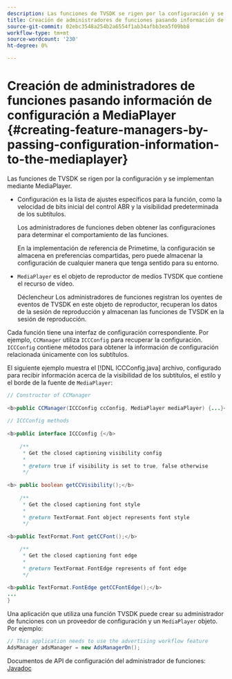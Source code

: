 ```yaml
---
description: Las funciones de TVSDK se rigen por la configuración y se implementan mediante MediaPlayer.
title: Creación de administradores de funciones pasando información de configuración a MediaPlayer
source-git-commit: 02ebc3548a254b2a6554f1ab34afbb3ea5f09bb8
workflow-type: tm+mt
source-wordcount: '230'
ht-degree: 0%

---
```


# Creación de administradores de funciones pasando información de configuración a MediaPlayer {#creating-feature-managers-by-passing-configuration-information-to-the-mediaplayer}

Las funciones de TVSDK se rigen por la configuración y se implementan mediante MediaPlayer.

* Configuración es la lista de ajustes específicos para la función, como la velocidad de bits inicial del control ABR y la visibilidad predeterminada de los subtítulos.

  Los administradores de funciones deben obtener las configuraciones para determinar el comportamiento de las funciones.

  En la implementación de referencia de Primetime, la configuración se almacena en preferencias compartidas, pero puede almacenar la configuración de cualquier manera que tenga sentido para su entorno.

* `MediaPlayer` es el objeto de reproductor de medios TVSDK que contiene el recurso de vídeo.

  Déclencheur Los administradores de funciones registran los oyentes de eventos de TVSDK en este objeto de reproductor, recuperan los datos de la sesión de reproducción y almacenan las funciones de TVSDK en la sesión de reproducción.

Cada función tiene una interfaz de configuración correspondiente. Por ejemplo, `CCManager` utiliza `ICCConfig` para recuperar la configuración. `ICCConfig` contiene métodos para obtener la información de configuración relacionada únicamente con los subtítulos.

El siguiente ejemplo muestra el [!DNL ICCConfig.java] archivo, configurado para recibir información acerca de la visibilidad de los subtítulos, el estilo y el borde de la fuente de `MediaPlayer`:

```java
// Constructor of CCManager 
 
<b>public CCManager(ICCConfig ccConfig, MediaPlayer mediaPlayer) {...}</b> 
  
// ICCConfig methods 
 
<b>public interface ICCConfig {</b> 
  
    /** 
     * Get the closed captioning visibility config 
     * 
     * @return true if visibility is set to true, false otherwise 
     */ 
    
<b> public boolean getCCVisibility();</b> 
  
    /** 
     * Get the closed captioning font style 
     * 
     * @return TextFormat.Font object represents font style 
     */ 
     
<b>public TextFormat.Font getCCFont();</b>

    /** 
     * Get the closed captioning font edge 
     * 
     * @return TextFormat.FontEdge represents of font edge 
     */ 
     
<b>public TextFormat.FontEdge getCCFontEdge();</b> 
... 
}
```

Una aplicación que utiliza una función TVSDK puede crear su administrador de funciones con un proveedor de configuración y un `MediaPlayer` objeto. Por ejemplo:

```java
// This application needs to use the advertising workflow feature 
AdsManager adsManager = new AdsManagerOn();
```

Documentos de API de configuración del administrador de funciones: [Javadoc](https://help.adobe.com/en_US/primetime/api/reference_implementation/android/javadoc/com/adobe/primetime/reference/config/package-summary.html)

